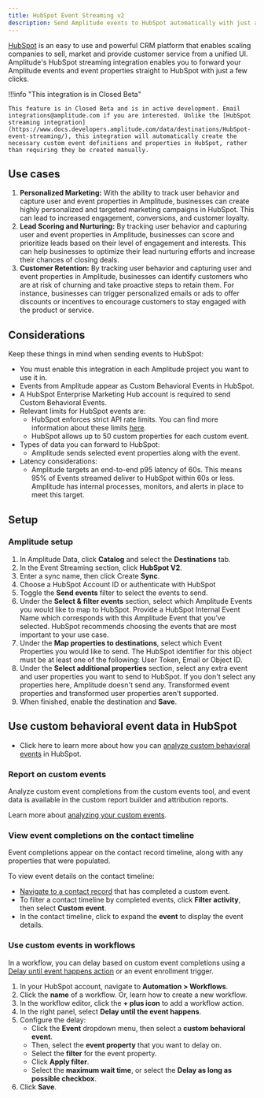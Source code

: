 ```yaml
---
title: HubSpot Event Streaming v2
description: Send Amplitude events to HubSpot automatically with just a few clicks.
---
```


[HubSpot](https://www.HubSpot.com/) is an easy to use and powerful CRM platform that enables scaling companies to sell, market and provide customer service from a unified UI. Amplitude's HubSpot streaming integration enables you to forward your Amplitude events and event properties straight to HubSpot with just a few clicks.

!!!info "This integration is in Closed Beta"

    This feature is in Closed Beta and is in active development. Email integrations@amplitude.com if you are interested. Unlike the [HubSpot streaming integration](https://www.docs.developers.amplitude.com/data/destinations/HubSpot-event-streaming/), this integration will automatically create the necessary custom event definitions and properties in HubSpot, rather than requiring they be created manually. 

## Use cases

1. **Personalized Marketing:** With the ability to track user behavior and capture user and event properties in Amplitude, businesses can create highly personalized and targeted marketing campaigns in HubSpot. This can lead to increased engagement, conversions, and customer loyalty.
2. **Lead Scoring and Nurturing:** By tracking user behavior and capturing user and event properties in Amplitude, businesses can score and prioritize leads based on their level of engagement and interests. This can help businesses to optimize their lead nurturing efforts and increase their chances of closing deals.
3. **Customer Retention:** By tracking user behavior and capturing user and event properties in Amplitude, businesses can identify customers who are at risk of churning and take proactive steps to retain them. For instance, businesses can trigger personalized emails or ads to offer discounts or incentives to encourage customers to stay engaged with the product or service.

## Considerations

Keep these things in mind when sending events to HubSpot:

- You must enable this integration in each Amplitude project you want to use it in.
- Events from Amplitude appear as Custom Behavioral Events in HubSpot.
- A HubSpot Enterprise Marketing Hub account is required to send Custom Behavioral Events.
- Relevant limits for HubSpot events are:
    - HubSpot enforces strict API rate limits. You can find more information about these limits [here](https://developers.HubSpot.com/docs/api/usage-details).
    - HubSpot allows up to 50 custom properties for each custom event.
- Types of data you can forward to HubSpot:
    - Amplitude sends selected event properties along with the event.
- Latency considerations:
    - Amplitude targets an end-to-end p95 latency of 60s. This means 95% of Events streamed deliver to HubSpot within 60s or less. Amplitude has internal processes, monitors, and alerts in place to meet this target.   

## Setup

### Amplitude setup

1. In Amplitude Data, click **Catalog** and select the **Destinations** tab.
2. In the Event Streaming section, click **HubSpot V2**.
3. Enter a sync name, then click Create **Sync**.
4. Choose a HubSpot Account ID or authenticate with HubSpot
5. Toggle the **Send events** filter to select the events to send.
6. Under the **Select & filter events** section, select which Amplitude Events you would like to map to HubSpot. Provide a HubSpot Internal Event Name which corresponds with this Amplitude Event that you’ve selected. HubSpot recommends choosing the events that are most important to your use case.
7. Under the **Map properties to destinations**, select which Event Properties you would like to send. The HubSpot identifier for this object must be at least one of the following: User Token, Email or Object ID.
8. Under the **Select additional properties** section, select any extra event and user properties you want to send to HubSpot. If you don't select any properties here, Amplitude doesn't send any. Transformed event properties and transformed user properties aren't supported.
9. When finished, enable the destination and **Save**.

## Use custom behavioral event data in HubSpot

- Click here to learn more about how you can [analyze custom behavioral events](https://knowledge.HubSpot.com/analytics-tools/analyze-custom-behavioral-events) in HubSpot.
  
### Report on custom events

Analyze custom event completions from the custom events tool, and event data is available in the custom report builder and attribution reports.

Learn more about [analyzing your custom events](https://knowledge.hubspot.com/analytics-tools/analyze-custom-behavioral-events).

### View event completions on the contact timeline

Event completions appear on the contact record timeline, along with any properties that were populated.

To view event details on the contact timeline:

- [Navigate to a contact record](https://knowledge.hubspot.com/records/work-with-records) that has completed a custom event.
- To filter a contact timeline by completed events, click **Filter activity**, then select **Custom event**.
- In the contact timeline, click to expand the **event** to display the event details.

### Use custom events in workflows

In a workflow, you can delay based on custom event completions using a [Delay until event happens action](https://knowledge.hubspot.com/workflows/use-delays) or an event enrollment trigger.

1. In your HubSpot account, navigate to **Automation > Workflows**.
2. Click the **name** of a workflow. Or, learn how to create a new workflow.
3. In the workflow editor, click the **+ plus icon** to add a workflow action.
4. In the right panel, select **Delay until the event happens**.
5. Configure the delay:
    - Click the **Event** dropdown menu, then select a **custom behavioral event**.
    - Then, select the **event property** that you want to delay on.
    - Select the **filter** for the event property.
    - Click **Apply filter**.
    - Select the **maximum wait time**, or select the **Delay as long as possible checkbox**.
6. Click **Save**.
